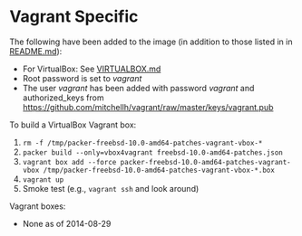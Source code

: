 Vagrant Specific
================

The following have been added to the image (in addition to those listed in in [README.md](README.md)):

  * For VirtualBox: See [VIRTUALBOX.md](VIRTUALBOX.md)
  * Root password is set to *vagrant*
  * The user *vagrant* has been added with password *vagrant* and authorized_keys from https://github.com/mitchellh/vagrant/raw/master/keys/vagrant.pub

To build a VirtualBox Vagrant box:

  1. `rm -f /tmp/packer-freebsd-10.0-amd64-patches-vagrant-vbox-*`
  1. `packer build --only=vbox4vagrant freebsd-10.0-amd64-patches.json`
  1. `vagrant box add --force packer-freebsd-10.0-amd64-patches-vagrant-vbox /tmp/packer-freebsd-10.0-amd64-patches-vagrant-vbox-*.box`
  1. `vagrant up`
  1. Smoke test (e.g., `vagrant ssh` and look around)

Vagrant boxes:

  * None as of 2014-08-29

